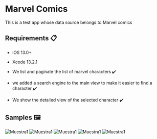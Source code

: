 # Marvel Comics
This is a test app whose data source belongs to Marvel comics

## Requirements 📋
* iOS 13.0+
* Xcode 13.2.1

* We list and paginate the list of marvel characters ✔️
* we added a search engine to the main view to make it easier to find a character ✔️
* We show the detailed view of the selected character ✔️

## Samples 🖼️
![Muestra1](/Samples/IMG_1.png)
![Muestra1](/Samples/IMG_2.png)
![Muestra1](/Samples/IMG_3.png)
![Muestra1](/Samples/IMG_4.png)
![Muestra1](/Samples/IMG_5.png)
